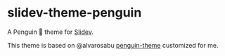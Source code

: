 # slidev-theme-penguin

A Penguin 🐧  theme for [Slidev](https://github.com/slidevjs/slidev).

This theme is based on @alvarosabu [penguin-theme](https://github.com/alvarosabu/slidev-theme-penguin) customized for me.

